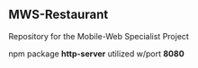 ## MWS-Restaurant
Repository for the Mobile-Web Specialist Project

npm package __http-server__ utilized w/port __8080__
